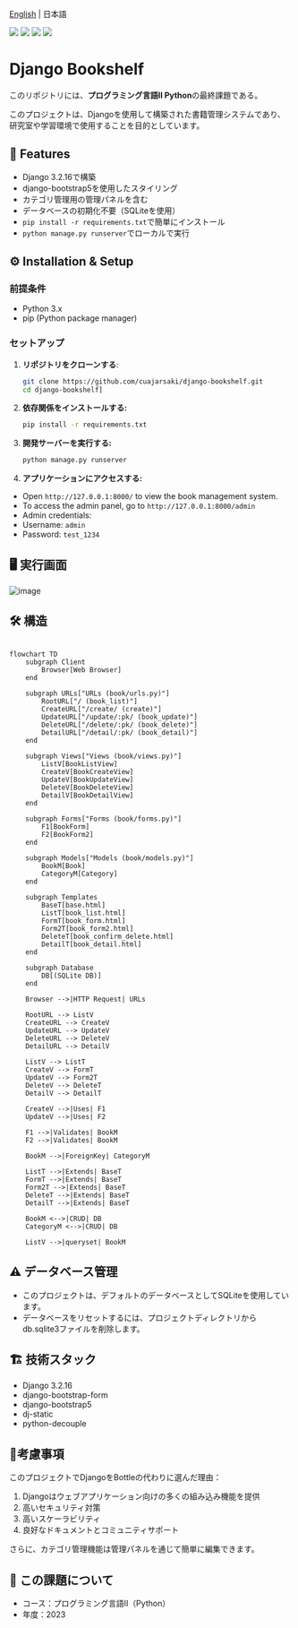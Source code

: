 [English](Readme.md) | 日本語

<p align="left">
  <img src="https://img.shields.io/badge/-python-darkblue.svg?logo=python&style=flat">
  <img src="https://img.shields.io/badge/-django-092E20.svg?logo=django&style=flat">
  <img src="https://img.shields.io/badge/-html-grey.svg?logo=html5&style=flat">
  <img src="https://img.shields.io/badge/-css-302683.svg?logo=css&style=flat">
</p>

# Django Bookshelf

このリポジトリには、**プログラミング言語II Python**の最終課題である。

このプロジェクトは、Djangoを使用して構築された書籍管理システムであり、研究室や学習環境で使用することを目的としています。

## 📌 Features
- Django 3.2.16で構築
- django-bootstrap5を使用したスタイリング
- カテゴリ管理用の管理パネルを含む
- データベースの初期化不要（SQLiteを使用）
- `pip install -r requirements.txt`で簡単にインストール
- `python manage.py runserver`でローカルで実行

## ⚙️ Installation & Setup

### 前提条件
- Python 3.x
- pip (Python package manager)

### セットアップ

1. **リポジトリをクローンする**:
   ```sh
   git clone https://github.com/cuajarsaki/django-bookshelf.git
   cd django-bookshelf]
   ```
   
2. **依存関係をインストールする:**
   ```sh
   pip install -r requirements.txt
   ```
   
3. **開発サーバーを実行する:**
   ```sh
   python manage.py runserver
   ```
   
4. **アプリケーションにアクセスする:**
- Open `http://127.0.0.1:8000/` to view the book management system.
- To access the admin panel, go to `http://127.0.0.1:8000/admin`
- Admin credentials:
- Username: `admin`
- Password: `test_1234`

## 🖥️ 実行画面

![image](https://github.com/user-attachments/assets/b360fa92-186f-4767-a6e4-33bef77ae4dd)

## 🛠️ 構造

```mermaid

flowchart TD
    subgraph Client
        Browser[Web Browser]
    end

    subgraph URLs["URLs (book/urls.py)"]
        RootURL["/ (book_list)"]
        CreateURL["/create/ (create)"]
        UpdateURL["/update/:pk/ (book_update)"]
        DeleteURL["/delete/:pk/ (book_delete)"]
        DetailURL["/detail/:pk/ (book_detail)"]
    end

    subgraph Views["Views (book/views.py)"]
        ListV[BookListView]
        CreateV[BookCreateView]
        UpdateV[BookUpdateView]
        DeleteV[BookDeleteView]
        DetailV[BookDetailView]
    end

    subgraph Forms["Forms (book/forms.py)"]
        F1[BookForm]
        F2[BookForm2]
    end

    subgraph Models["Models (book/models.py)"]
        BookM[Book]
        CategoryM[Category]
    end

    subgraph Templates
        BaseT[base.html]
        ListT[book_list.html]
        FormT[book_form.html]
        Form2T[book_form2.html]
        DeleteT[book_confirm_delete.html]
        DetailT[book_detail.html]
    end

    subgraph Database
        DB[(SQLite DB)]
    end

    Browser -->|HTTP Request| URLs
    
    RootURL --> ListV
    CreateURL --> CreateV
    UpdateURL --> UpdateV
    DeleteURL --> DeleteV
    DetailURL --> DetailV
    
    ListV --> ListT
    CreateV --> FormT
    UpdateV --> Form2T
    DeleteV --> DeleteT
    DetailV --> DetailT
    
    CreateV -->|Uses| F1
    UpdateV -->|Uses| F2
    
    F1 -->|Validates| BookM
    F2 -->|Validates| BookM
    
    BookM -->|ForeignKey| CategoryM
    
    ListT -->|Extends| BaseT
    FormT -->|Extends| BaseT
    Form2T -->|Extends| BaseT
    DeleteT -->|Extends| BaseT
    DetailT -->|Extends| BaseT
    
    BookM <-->|CRUD| DB
    CategoryM <-->|CRUD| DB
    
    ListV -->|queryset| BookM
```

## ⚠️ データベース管理
- このプロジェクトは、デフォルトのデータベースとしてSQLiteを使用しています。
- データベースをリセットするには、プロジェクトディレクトリからdb.sqlite3ファイルを削除します。

## 🏗️ 技術スタック
- Django 3.2.16
- django-bootstrap-form
- django-bootstrap5
- dj-static
- python-decouple

## 🤔考慮事項
このプロジェクトでDjangoをBottleの代わりに選んだ理由：

1. Djangoはウェブアプリケーション向けの多くの組み込み機能を提供
2. 高いセキュリティ対策
3. 高いスケーラビリティ
4. 良好なドキュメントとコミュニティサポート

さらに、カテゴリ管理機能は管理パネルを通じて簡単に編集できます。

## 🏫 この課題について
- コース：プログラミング言語II（Python）
- 年度：2023
